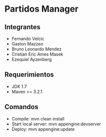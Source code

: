 Partidos Manager
=============================================

## Integrantes
- Fernando Velcic
- Gaston Mazzeo
- Bruno Leonardo Mendez
- Cristian Eric Ames Masek
- Ezequiel Ayzenberg

## Requerimientos
- JDK 1.7
- Maven >= 3.2.1

## Comandos
- Compile: mvn clean install
- Start local server: mvn appengine:devserver
- Deploy: mvn appengine:update